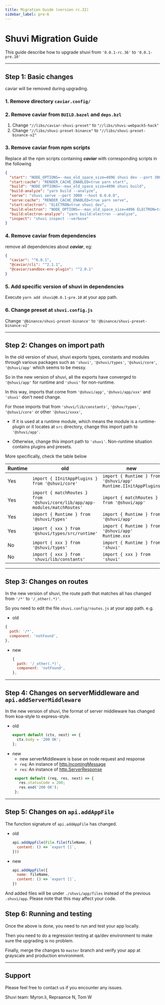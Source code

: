 ```yaml
---
title: Migration Guide (version rc.32)
sidebar_label: pre-6
---
```

# Shuvi Migration Guide

This guide describe how to upgrade shuvi from `'0.0.1-rc.36'` to `'0.0.1-pre.10'`

------------
## Step 1: Basic changes
caviar will be removed during upgrading.
### 1. Remove directory `caviar.config/`
### 2. Remove caviar from `BUILD.bazel` and `deps.bzl`
1. Change `"//libs/caviar-shuvi-preset"` to `"//libs/shuvi-webpack5-hack"`
2. Change `"//libs/shuvi-preset-binance"` to `"//libs/shuvi-preset-binance-v2"`
### 3. Remove caviar from npm scripts
Replace all the npm scripts containing ***caviar*** with corresponding scripts in the following
```json
{
  "start": "NODE_OPTIONS=--max_old_space_size=4096 shuvi dev --port 3000",
  "start:cache": "RENDER_CACHE_ENABLED=true yarn start",
  "build": "NODE_OPTIONS=--max_old_space_size=4096 shuvi build",
  "build-analyze": "yarn build --analyze",
  "serve": "shuvi serve --port 3000 --host 0.0.0.0",
  "serve:cache": "RENDER_CACHE_ENABLED=true yarn serve",
  "start:electron": "ELECTRON=true shuvi dev",
  "build:electron": "NODE_OPTIONS=--max_old_space_size=4096 ELECTRON=true shuvi build --target=spa",
  "build:electron-analyze": "yarn build:electron --analyze",
  "inspect": "shuvi inspect --verbose"
}
```
### 4. Remove caviar from dependencies

remove all dependencies about ***caviar***, eg:
```json
{
  "caviar": "^6.0.1",
  "@caviar/cli": "^2.1.1",
  "@caviar/sandbox-env-plugin": "^2.0.1"
}
```
### 5. Add specific version of shuvi in dependencies
Execute `yarn add shuvi@0.0.1-pre.10` at your app path.

### 6. Change preset at `shuvi.config.js`
Change `'@binance/shuvi-preset-binance'` to `'@binance/shuvi-preset-binance-v2'`

--------------
## Step 2: Changes on import path
In the old version of shuvi, shuvi exports types, constants and modules through various packages such as `'shuvi'`, `'@shuvi/types'`, `'@shuvi/core'`, `'@shuvi/app'` which seems to be messy.

So in the new version of shuvi, all the exports have converged to `'@shuvi/app'` for runtime and `'shuvi'` for non-runtime.

In this way, imports that come from `'@shuvi/app'`, `'@shuvi/app/xxx'` and `'shuvi'` don't need change.

For those imports that from `'shuvi/lib/constants'`, `'@shuv/types'`, `'@shuvi/core'` or other `'@shuvi/xxxx'`,

- If it is used at a runtime module, which means the module is a runtime-plugin or it locates at `src` directory, change this import path to `'@shuvi/app'`.

- Otherwise, change this import path to `'shuvi'`. Non-runtime situation contains plugins and presets.

More specifically, check the table below

| Runtime | old                                                                         | new                                                                    |
| ------- | --------------------------------------------------------------------------- | ---------------------------------------------------------------------- |
| Yes     | `import { IInitAppPlugins } from '@shuvi/core'`                             | `import { Runtime } from '@shuvi/app'` <br/> `Runtime.IInitAppPlugins` |
| Yes     | `import { matchRoutes } from '@shuvi/core/lib/app/app-modules/matchRoutes'` | `import { matchRoutes } from '@shuvi/app'`                             |
| Yes     | `import { Runtime } from '@shuvi/types'`                                    | `import { Runtime } from '@shuvi/app'`                                 |
| Yes     | `import { xxx } from '@shuvi/types/src/runtime'`                            | `import { Runtime } from '@shuvi/app'` <br/> `Runtime.xxx`             |
| No      | `import { xxx } from '@shuvi/types'`                                        | `import { Runtime } from 'shuvi'`                                      |
| No      | `import { xxx } from 'shuvi/lib/constants'`                                 | `import { xxx } from 'shuvi'`                                          |

--------------
## Step 3: Changes on routes
In the new version of shuvi, the route path that matches all has changed from `'/*'` to `'/_other(.*)'`.

So you need to edit the file `shuvi.config/routes.js` at your app path. e.g.

- old
 ```javascript
 {
   path: '/*',
   component: 'notFound',
 },
 ```
- new
  ```javascript
  {
    path: '/_other(.*)',
    component: 'notFound',
  },
    ```

--------------
## Step 4: Changes on serverMiddleware and `api.addServerMiddleware`

In the new version of shuvi, the format of server middleware has changed from koa-style to express-style.

- old
  ```javascript
  export default (ctx, next) => {
    ctx.body = '200 OK';
  };
  ```
- new
  - new serverMiddleware is base on node request and response
  - `req`: An instance of [http.IncomingMessage](https://nodejs.org/api/http.html#http_class_http_incomingmessage)
  - `res`: An instance of [http.ServerResponse](https://nodejs.org/api/http.html#http_class_http_serverresponse)
   ```javascript
    export default (req, res, next) => {
      res.statusCode = 200;
      res.end('200 OK');
    };
   ```

--------------
## Step 5: Changes on `api.addAppFile`
The function signature of `api.addAppFile` has changed.
- old
  ```javascript
  api.addAppFile(File.file(fileName, {
    content: () => `export []`,
  }))
  ```
- new
  ```javascript
  api.addAppFile({
    name: fileName,
    content: () => `export []`,
  })
  ```

And added files will be under `./shuvi/app/files` instead of the previous `.shuvi/app`. Please note that this may affect your code.

## Step 6: Running and testing
Once the above is done, you need to run and test your app locally.

Then you need to do a regression testing at qa/dev environment to make sure the upgrading is no problem.

Finally, merge the changes to `master` branch and verify your app at grayscale and production environment.

--------------
## Support
Please feel free to contact us if you encounter any issues.

Shuvi team: Myron.li, Repraance N, Tom W
